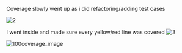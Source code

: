 Coverage slowly went up as i did refactoring/adding test cases


![2](https://github.com/MohamedYatera/seg3103_playground/assets/97811837/b8917cbc-2a4a-472e-8daa-c22eb448dcd8)

I went inside and made sure every yellow/red line was covered
![3](https://github.com/MohamedYatera/seg3103_playground/assets/97811837/794008e1-333c-4cf8-8eb8-1e8377d12c94)

![100coverage_image](https://github.com/MohamedYatera/seg3103_playground/assets/97811837/67ddd331-5e87-4c59-8e50-0450113e48c9)
